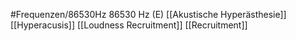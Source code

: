 #Frequenzen/86530Hz
86530 Hz (E)
[[Akustische Hyperästhesie]]
[[Hyperacusis]]
[[Loudness Recruitment]]
[[Recruitment]]